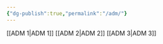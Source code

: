 ```yaml
---
{"dg-publish":true,"permalink":"/adm/"}
---
```


[[ADM 1\|ADM 1]]
[[ADM 2\|ADM 2]]
[[ADM 3\|ADM 3]]
